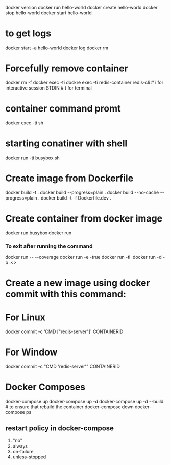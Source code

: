 docker version
docker run hello-world
docker create hello-world
docker stop hello-world
docker start hello-world
# to get logs
docker start -a hello-world
docker log <container id>
docker rm <container id>
# Forcefully remove container
docker rm -f <container id>
docker exec -ti <container id> <command>
dockre exec -ti redis-container redis-cli  # i for interactive session STDIN # t for terminal
# container command promt
docker exec -ti <container id> sh
# starting conatiner with shell
docker run -ti busybox sh 

# Create image from Dockerfile
docker build -t <name of image> .
docker build --progress=plain .
docker build --no-cache --progress=plain .
docker build -t <name> -f Dockerfile.dev .


# Create container from docker image
docker run busybox
docker run <docker image> <command to execute inside container>
### To exit after running the command
docker run <docker image> <command to execute inside container> -- --coverage
docker run -e -true <docker image> <command to execute inside container>
docker run -ti <image> <command>
docker run -d -p <localPort>:<>

# Create a new image using docker commit with this command:
# For Linux
docker commit -c 'CMD ["redis-server"]' CONTAINERID
# For Window
docker commit -c "CMD 'redis-server'" CONTAINERID

# Docker Composes
docker-compose up
docker-compose up -d
docker-compose up -d --build # to ensure that rebuild the container
docker-compose down
docker-compose ps

## restart policy in docker-compose
1. "no"
2. always
3. on-failure
4. unless-stopped





